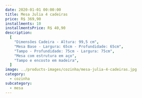 ```yaml
---
date: 2020-01-01 00:00:00
title: Mesa Julia 4 cadeiras
price: R$ 369,90
installments: 10
installmentsPrice: R$ 40,90
description:
  [
    "Dimensões Cadeira - Altura: 99,5 cm",
    "Mesa Base - Largura: 65cm - Profundidade: 65cm",
    "Tampo - Profundidade: 75cm - Largura: 75cm",
    "Mesa com estrutura em aço",
    "Tampo e encosto em madeira",
  ]
image: ../products-images/cozinha/mesa-julia-4-cadeiras.jpg
category:
  - cozinha
subcategory:
  - mesa
---
```

